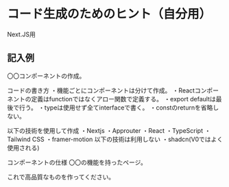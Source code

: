 # コード生成のためのヒント（自分用）
Next.JS用
## 記入例
〇〇コンポーネントの作成。

コードの書き方
・機能ごとにコンポーネントは分けて作成。
・Reactコンポーネントの定義はfunctionではなくアロー関数で定義する。
・export defaultは最後で行う。
・typeは使用せず全てinterfaceで書く。
・constのreturnを省略しない。

以下の技術を使用して作成
・Nextjs
・Approuter
・React
・TypeScript
・Tailwind CSS
・framer-motion
以下の技術は利用しない 
・shadcn(V0ではよく使用される)

コンポーネントの仕様
〇〇の機能を持ったページ。

これで高品質なものを作ってください。
